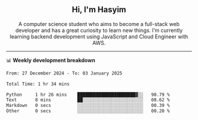 <h2 align="center">Hi, I'm Hasyim</h2>

<p align="center">A computer science student who aims to become a full-stack web developer and has a great curiosity to learn new things. I’m currently learning backend development using JavaScript and Cloud Engineer with AWS.</p>

---

📊 **Weekly development breakdown**

<!--START_SECTION:waka-->

```txt
From: 27 December 2024 - To: 03 January 2025

Total Time: 1 hr 34 mins

Python     1 hr 26 mins    ██████████████████████▓░░   90.79 %
Text       8 mins          ██░░░░░░░░░░░░░░░░░░░░░░░   08.62 %
Markdown   0 secs          ░░░░░░░░░░░░░░░░░░░░░░░░░   00.39 %
Other      0 secs          ░░░░░░░░░░░░░░░░░░░░░░░░░   00.20 %
```

<!--END_SECTION:waka-->

<!-- - You can reach me on **hasyim11c@gmail.com** -->
